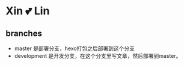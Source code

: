 # Xin 💕 Lin

## branches

- master 是部署分支，hexo打包之后部署到这个分支
- development 是开发分支，在这个分支里写文章，然后部署到master。
